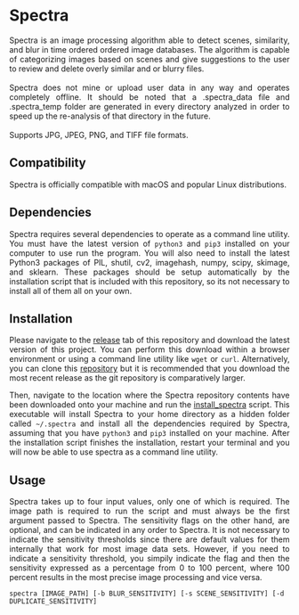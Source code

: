 # Spectra

<p align="justify">
Spectra is an image processing algorithm able to detect scenes, similarity, and blur in time ordered ordered image databases. The algorithm is capable of categorizing images based on scenes and give suggestions to the user to review and delete overly similar and or blurry files.<br><br>Spectra does not mine or upload user data in any way and operates completely offline. It should be noted that a .spectra_data file and .spectra_temp folder are generated in every directory analyzed in order to speed up the re-analysis of that directory in the future.<br><br>Supports JPG, JPEG, PNG, and TIFF file formats.
</p>

## Compatibility

<p align="justify">
Spectra is officially compatible with macOS and popular Linux distributions.
</p>

## Dependencies

<p align="justify">
Spectra requires several dependencies to operate as a command line utility. You must have the latest version of <code>python3</code> and <code>pip3</code> installed on your computer to use run the program. You will also need to install the latest Python3 packages of PIL, shutil, cv2, imagehash, numpy, scipy, skimage, and sklearn. These packages should be setup automatically by the installation script that is included with this repository, so its not necessary to install all of them all on your own.
</p>

## Installation

<p align="justify">
Please navigate to the <a href="https://github.com/nalinahuja22/spectra/releases">release</a> tab of this repository and download the latest version of this project. You can perform this download within a browser environment or using a command line utility like <code>wget</code> or <code>curl</code>. Alternatively, you can clone this <a href="https://github.com/nalinahuja22/spectra">repository</a> but it is recommended that you download the most recent release as the git repository is comparatively larger.
</p>

<p align="justify">
Then, navigate to the location where the Spectra repository contents have been downloaded onto your machine and run the <a href="https://github.com/nalinahuja22/spectra/blob/master/install_spectra">install_spectra</a> script. This executable will install Spectra to your home directory as a hidden folder called <code>~/.spectra</code> and install all the dependencies required by Spectra, assuming that you have <code>python3</code> and <code>pip3</code> installed on your machine. After the installation script finishes the installation, restart your terminal and you will now be able to use spectra as a command line utility.
</p>

## Usage

<p align="justify">
Spectra takes up to four input values, only one of which is required. The image path is required to run the script and must always be the first argument passed to Spectra. The sensitivity flags on the other hand, are optional, and can be indicated in any order to Spectra. It is not necessary to indicate the sensitivity thresholds since there are default values for them internally that work for most image data sets. However, if you need to indicate a sensitivity threshold, you simpily indicate the flag and then the sensitivity expressed as a percentage from 0 to 100 percent, where 100 percent results in the most precise image processing and vice versa.
</p>

```
spectra [IMAGE_PATH] [-b BLUR_SENSITIVITY] [-s SCENE_SENSITIVITY] [-d DUPLICATE_SENSITIVITY]
```
